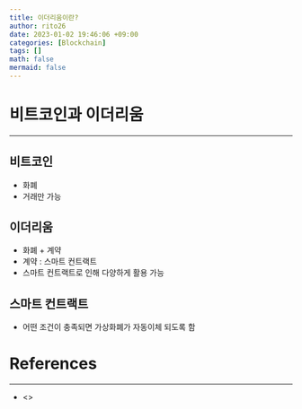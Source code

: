 ```yaml
--- 
title: 이더리움이란? 
author: rito26 
date: 2023-01-02 19:46:06 +09:00 
categories: [Blockchain] 
tags: [] 
math: false
mermaid: false
--- 
```


# 비트코인과 이더리움
---

## 비트코인
- 화폐
- 거래만 가능


## 이더리움
- 화폐 + 계약
- 계약 : 스마트 컨트랙트
- 스마트 컨트랙트로 인해 다양하게 활용 가능


## 스마트 컨트랙트
- 어떤 조건이 충족되면 가상화폐가 자동이체 되도록 함

<!------------------------------------------------------------------> 

# References
--- 
- <> 

